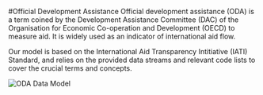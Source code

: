 #Official Development Assistance
Official development assistance (ODA) is a term coined by the Development Assistance Committee (DAC) of the Organisation for Economic Co-operation and Development (OECD) to measure aid. It is widely used as an indicator of international aid flow.

Our model is based on the International Aid Transparency Intitiative (IATI) Standard, and relies on the provided data streams and relevant code lists to cover the crucial terms and concepts.


![ODA Data Model](http://s33.postimg.org/8ihqtutf3/yds_model_ODA.png)

